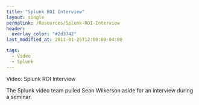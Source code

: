 ```yaml
---
title: "Splunk ROI Interview"
layout: single
permalink: /Resources/Splunk-ROI-Interview
header:
  overlay_color: "#2d3742"
last_modified_at: 2011-01-25T12:00:00-04:00

tags:
  - Video
  - Splunk
---
```

Video: Splunk ROI Interview

The Splunk video team pulled Sean Wilkerson aside for an interview during a seminar.
